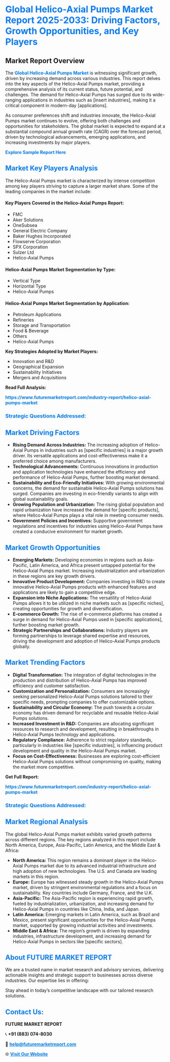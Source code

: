 <h1 style="color: #007BFF;">Global Helico-Axial Pumps Market Report 2025-2033: Driving Factors, Growth Opportunities, and Key Players</h1>

<section id="overview">
<h2>Market Report Overview</h2>
<p>The <a href="https://www.futuremarketreport.com/industry-report/helico-axial-pumps-market" style="color: #007BFF; text-decoration: none;"><strong>Global Helico-Axial Pumps Market</strong></a> is witnessing significant growth, driven by increasing demand across various industries. This report delves into the key aspects of the Helico-Axial Pumps market, providing a comprehensive analysis of its current status, future potential, and challenges. The demand for Helico-Axial Pumps has surged due to its wide-ranging applications in industries such as [insert industries], making it a critical component in modern-day [applications].</p>
<p>As consumer preferences shift and industries innovate, the Helico-Axial Pumps market continues to evolve, offering both challenges and opportunities for stakeholders. The global market is expected to expand at a substantial compound annual growth rate (CAGR) over the forecast period, driven by technological advancements, emerging applications, and increasing investments by major players.</p>
</section>

<section id="overview">
<p><a href="https://www.futuremarketreport.com/request-sample/reportId=97231" style="color: #007BFF; text-decoration: none;"><strong>Explore Sample Report Here</strong></a></p>
</section>

<section id="key-players">
<h2 style="color: #007BFF;">Market Key Players Analysis</h2>
<p>The Helico-Axial Pumps market is characterized by intense competition among key players striving to capture a larger market share. Some of the leading companies in the market include:</p>
<h4>Key Players Covered in the Helico-Axial Pumps Report:</h4>
<ul><li>FMC</li><li>Aker Solutions</li><li>OneSubsea</li><li>General Electric Company</li><li>Baker Hughes Incorporated</li><li>Flowserve Corporation</li><li>SPX Corporation</li><li>Sulzer Ltd</li><li>Helico-Axial Pumps</li></ul>
<h4>Helico-Axial Pumps Market Segmentation by Type:</h4>
<ul><li>Vertical Type</li><li>Horizontal Type</li><li>Helico-Axial Pumps</li></ul>

<h4>Helico-Axial Pumps Market Segmentation by Application:</h4>
<ul><li>Petroleum Applications</li><li>Refineries</li><li>Storage and Transportation</li><li>Food &amp; Beverage</li><li>Others</li><li>Helico-Axial Pumps</li></ul>
<p><strong>Key Strategies Adopted by Market Players:</strong></p>
<ul>
<li>Innovation and R&D</li>
<li>Geographical Expansion</li>
<li>Sustainability Initiatives</li>
<li>Mergers and Acquisitions</li>
</ul>
</section>

<section>
<p><strong>Read Full Analysis: </strong></p><a href="https://www.futuremarketreport.com/industry-report/helico-axial-pumps-market" style="color: #007BFF; text-decoration: none;"><strong>https://www.futuremarketreport.com/industry-report/helico-axial-pumps-market</strong></a>
<h3 style="color: #007BFF;">Strategic Questions Addressed:</h3>
</section>

<section id="driving-factors">
<h2 style="color: #007BFF;">Market Driving Factors</h2>
<ul>
<li><strong>Rising Demand Across Industries:</strong> The increasing adoption of Helico-Axial Pumps in industries such as [specific industries] is a major growth driver. Its versatile applications and cost-effectiveness make it a preferred choice among manufacturers.</li>
<li><strong>Technological Advancements:</strong> Continuous innovations in production and application technologies have enhanced the efficiency and performance of Helico-Axial Pumps, further boosting market demand.</li>
<li><strong>Sustainability and Eco-Friendly Initiatives:</strong> With growing environmental concerns, the demand for sustainable Helico-Axial Pumps solutions has surged. Companies are investing in eco-friendly variants to align with global sustainability goals.</li>
<li><strong>Growing Population and Urbanization:</strong> The rising global population and rapid urbanization have increased the demand for [specific products], where Helico-Axial Pumps plays a vital role in meeting consumer needs.</li>
<li><strong>Government Policies and Incentives:</strong> Supportive government regulations and incentives for industries using Helico-Axial Pumps have created a conducive environment for market growth.</li>
</ul>
</section>

<section id="growth-opportunities">
<h2 style="color: #007BFF;">Market Growth Opportunities</h2>
<ul>
<li><strong>Emerging Markets:</strong> Developing economies in regions such as Asia-Pacific, Latin America, and Africa present untapped potential for the Helico-Axial Pumps market. Increasing industrialization and urbanization in these regions are key growth drivers.</li>
<li><strong>Innovative Product Development:</strong> Companies investing in R&D to create innovative Helico-Axial Pumps products with enhanced features and applications are likely to gain a competitive edge.</li>
<li><strong>Expansion into Niche Applications:</strong> The versatility of Helico-Axial Pumps allows it to be utilized in niche markets such as [specific niches], creating opportunities for growth and diversification.</li>
<li><strong>E-commerce Growth:</strong> The rise of e-commerce platforms has created a surge in demand for Helico-Axial Pumps used in [specific applications], further boosting market growth.</li>
<li><strong>Strategic Partnerships and Collaborations:</strong> Industry players are forming partnerships to leverage shared expertise and resources, driving the development and adoption of Helico-Axial Pumps products globally.</li>
</ul>
</section>

<section id="trending-factors">
<h2 style="color: #007BFF;">Market Trending Factors</h2>
<ul>
<li><strong>Digital Transformation:</strong> The integration of digital technologies in the production and distribution of Helico-Axial Pumps has improved efficiency and customer satisfaction.</li>
<li><strong>Customization and Personalization:</strong> Consumers are increasingly seeking personalized Helico-Axial Pumps solutions tailored to their specific needs, prompting companies to offer customizable options.</li>
<li><strong>Sustainability and Circular Economy:</strong> The push towards a circular economy has driven demand for recyclable and reusable Helico-Axial Pumps solutions.</li>
<li><strong>Increased Investment in R&D:</strong> Companies are allocating significant resources to research and development, resulting in breakthroughs in Helico-Axial Pumps technology and applications.</li>
<li><strong>Regulatory Compliance:</strong> Adherence to strict regulatory standards, particularly in industries like [specific industries], is influencing product development and quality in the Helico-Axial Pumps market.</li>
<li><strong>Focus on Cost-Effectiveness:</strong> Businesses are exploring cost-efficient Helico-Axial Pumps solutions without compromising on quality, making the market more competitive.</li>
</ul>
</section>

<section>
<p><strong>Get Full Report: </strong></p><a href="https://www.futuremarketreport.com/industry-report/helico-axial-pumps-market" style="color: #007BFF; text-decoration: none;"><strong>https://www.futuremarketreport.com/industry-report/helico-axial-pumps-market</strong></a>
<h3 style="color: #007BFF;">Strategic Questions Addressed:</h3>
</section>


<section id="regional-analysis">
<h2 style="color: #007BFF;">Market Regional Analysis</h2>
<p>The global Helico-Axial Pumps market exhibits varied growth patterns across different regions. The key regions analyzed in this report include North America, Europe, Asia-Pacific, Latin America, and the Middle East & Africa:</p>
<ul>
<li><strong>North America:</strong> This region remains a dominant player in the Helico-Axial Pumps market due to its advanced industrial infrastructure and high adoption of new technologies. The U.S. and Canada are leading markets in this region.</li>
<li><strong>Europe:</strong> Europe has witnessed steady growth in the Helico-Axial Pumps market, driven by stringent environmental regulations and a focus on sustainability. Key countries include Germany, France, and the U.K.</li>
<li><strong>Asia-Pacific:</strong> The Asia-Pacific region is experiencing rapid growth, fueled by industrialization, urbanization, and increasing demand for Helico-Axial Pumps in countries like China, India, and Japan.</li>
<li><strong>Latin America:</strong> Emerging markets in Latin America, such as Brazil and Mexico, present significant opportunities for the Helico-Axial Pumps market, supported by growing industrial activities and investments.</li>
<li><strong>Middle East & Africa:</strong> The region’s growth is driven by expanding industries, infrastructure development, and increasing demand for Helico-Axial Pumps in sectors like [specific sectors].</li>
</ul>
</section>

<footer>
<h2 style="color: #007BFF;">About FUTURE MARKET REPORT</h2>
<p>We are a trusted name in market research and advisory services, delivering actionable insights and strategic support to businesses across diverse industries. Our expertise lies in offering:</p>

<p>Stay ahead in today’s competitive landscape with our tailored research solutions.</p>

<h2 style="color: #007BFF;">Contact Us:</h2>
<p><strong>FUTURE MARKET REPORT</strong></p>
<p>📞 <strong>+91 (883) 074-8030</strong></p>
<p>📧 <strong><a href="mailto:help@futuremarketreport.com" style="color: #007BFF;">help@futuremarketreport.com</a></strong></p>
<p>🌐 <strong><a href="https://www.futuremarketreport.com/" style="color: #007BFF;">Visit Our Website</a></strong></p>
</footer>